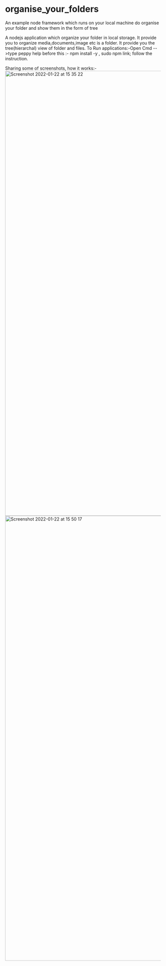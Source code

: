 # organise_your_folders
An example node framework which runs on your local machine do organise your folder and show them in the form of tree

A nodejs application which organize your folder in local storage. It provide you to organize media,documents,image etc is a folder. It provide you the tree(hierarchal) view of folder and files. To Run applications:-Open Cmd -->type peppy help before this :- npm install -y , sudo npm link; follow the instruction.

Sharing some of screenshots, how it works:-
<img width="1440" alt="Screenshot 2022-01-22 at 15 35 22" src="https://user-images.githubusercontent.com/60316716/150634642-3b44c33a-0270-4ec5-8296-5f8d0be3a6d0.png">
<img width="1440" alt="Screenshot 2022-01-22 at 15 50 17" src="https://user-images.githubusercontent.com/60316716/150634653-500243f1-387f-4b39-b788-8d1621487518.png">
